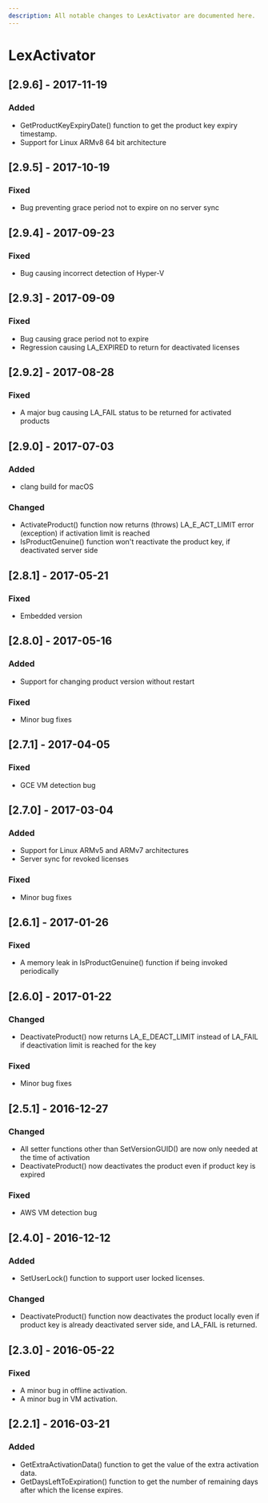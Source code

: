 ```yaml
---
description: All notable changes to LexActivator are documented here.
---
```


# LexActivator

## [2.9.6] - 2017-11-19
### Added
- GetProductKeyExpiryDate() function to get the product key expiry timestamp.
- Support for Linux ARMv8 64 bit architecture

## [2.9.5] - 2017-10-19
### Fixed
- Bug preventing grace period not to expire on no server sync

## [2.9.4] - 2017-09-23
### Fixed
- Bug causing incorrect detection of Hyper-V

## [2.9.3] - 2017-09-09
### Fixed
- Bug causing grace period not to expire
- Regression causing LA_EXPIRED to return for deactivated licenses

## [2.9.2] - 2017-08-28
### Fixed
- A major bug causing LA_FAIL status to be returned for activated products

## [2.9.0] - 2017-07-03
### Added
- clang build for macOS

### Changed
- ActivateProduct() function now returns (throws) LA_E_ACT_LIMIT error (exception) if activation limit is reached
- IsProductGenuine() function won't reactivate the product key, if deactivated server side


## [2.8.1] - 2017-05-21
### Fixed
- Embedded version

## [2.8.0] - 2017-05-16
### Added
- Support for changing product version without restart

### Fixed
- Minor bug fixes

## [2.7.1] - 2017-04-05
### Fixed
- GCE VM detection bug

## [2.7.0] - 2017-03-04
### Added
- Support for Linux ARMv5 and ARMv7 architectures
- Server sync for revoked licenses

### Fixed
- Minor bug fixes

## [2.6.1] - 2017-01-26
### Fixed
- A memory leak in IsProductGenuine() function if being invoked periodically

## [2.6.0] - 2017-01-22
### Changed
- DeactivateProduct() now returns LA_E_DEACT_LIMIT instead of LA_FAIL if deactivation limit is reached for the key

### Fixed
- Minor bug fixes

## [2.5.1] - 2016-12-27
### Changed
- All setter functions other than SetVersionGUID() are now only needed at the time of activation
- DeactivateProduct() now deactivates the product even if product key is expired

### Fixed
- AWS VM detection bug

## [2.4.0] - 2016-12-12
### Added
- SetUserLock() function to support user locked licenses.

### Changed
- DeactivateProduct() function now deactivates the product locally even if product key is already deactivated server side, and LA_FAIL is returned.

## [2.3.0] - 2016-05-22
### Fixed
- A minor bug in offline activation.
- A minor bug in VM activation.

## [2.2.1] - 2016-03-21
### Added
- GetExtraActivationData() function to get the value of the extra activation data.
- GetDaysLeftToExpiration() function to get the number of remaining days after which the license expires.
